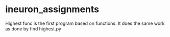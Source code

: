 # ineuron_assignments

Highest func is the first program based on functions. It does the same work as done by find highest.py
